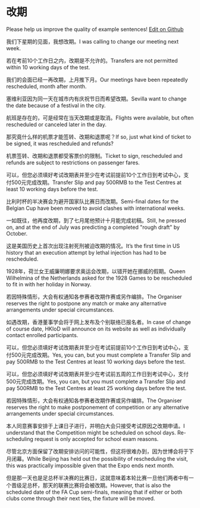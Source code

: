 # 改期

Please help us improve the quality of example sentences! [Edit on Github](https://github.com/jiyushe/jiyu-example-sentence-source/blob/main/chinese/gaiqi.md)

<p><span class="chinese">我们下星期的见面，我想改期。</span><span class="english">I was calling to change our meeting next week.</span></p>

<p><span class="chinese">若在考前10个工作日之内，改期是不允许的。</span><span class="english">Transfers are not permitted within 10 working days of the test.</span></p>

<p><span class="chinese">我们的会面已经一再改期，上月推下月。</span><span class="english">Our meetings have been repeatedly rescheduled, month after month.</span></p>

<p><span class="chinese">塞维利亚因为同一天在城市内有庆祝节日而希望改期。</span><span class="english">Sevilla want to change the date because of a festival in the city.</span></p>

<p><span class="chinese">航班是存在的，可是经常在当天改期或是取消。</span><span class="english">Flights were available, but often rescheduled or canceled later in the day.</span></p>

<p><span class="chinese">那究竟什么样的机票才能签转、改期和退票呢？</span><span class="english">If so, just what kind of ticket to be signed, it was rescheduled and refunds?</span></p>

<p><span class="chinese">机票签转、改期和退票都受客票价的限制。</span><span class="english">Ticket to sign, rescheduled and refunds are subject to restrictions on passenger fares.</span></p>

<p><span class="chinese">可以，但您必须填好考试改期表并至少在考试前提前10个工作日到考试中心，支付500元完成改期。</span><span class="english">Transfer Slip and pay 500RMB to the Test Centres at least 10 working days before the test.</span></p>

<p><span class="chinese">比利时杯的半决赛会为避开国家队比赛日而改期。</span><span class="english">Semi-final dates for the Belgian Cup have been moved to avoid clashes with international weeks.</span></p>

<p><span class="chinese">一如既往，他再度改期，到了七月尾他预计十月能完成初稿。</span><span class="english">Still, he pressed on, and at the end of July was predicting a completed "rough draft" by October.</span></p>

<p><span class="chinese">这是美国历史上首次出现注射死刑被迫改期的情况。</span><span class="english">It’s the first time in US history that an execution attempt by lethal injection has had to be rescheduled.</span></p>

<p><span class="chinese">1928年，荷兰女王威廉明娜要求奥运会改期，以错开她在挪威的假期。</span><span class="english">Queen Wilhelmina of the Netherlands asked for the 1928 Games to be rescheduled to fit in with her holiday in Norway.</span></p>

<p><span class="chinese">若因特殊情形，大会有权通知各参赛者改期作赛或另作编排。</span><span class="english">The Organiser reserves the right to postpone any match or make any alternative arrangements under special circumstances.</span></p>

<p><span class="chinese">如遇改期，香港董事学会将于网上发布及个别联络已报名者。</span><span class="english">In case of change of course date, HKIoD will announce on its website as well as individually contact enrolled participants.</span></p>

<p><span class="chinese">可以，但您必须填好考试改期表并至少在考试前提前10个工作日到考试中心，支付500元完成改期。</span><span class="english">Yes, you can, but you must complete a Transfer Slip and pay 500RMB to the Test Centres at least 10 working days before the test.</span></p>

<p><span class="chinese">可以，但您必须填好考试改期表并至少在考试前五周的工作日到考试中心，支付500元完成改期。</span><span class="english">Yes, you can, but you must complete a Transfer Slip and pay 500RMB to the Test Centres at least 25 working days before the test.</span></p>

<p><span class="chinese">若因特殊情形，大会有权通知各参赛者改期作赛或另作编排。</span><span class="english">The Organiser reserves the right to make postponement of competition or any alternative arrangements under special circumstances.</span></p>

<p><span class="chinese">本人同意赛事安排于上课日子进行，并明白大会只接受考试原因之改期申请。</span><span class="english">I understand that the Competition might be scheduled on school days. Re-scheduling request is only accepted for school exam reasons.</span></p>

<p><span class="chinese">尽管北京方面保留了改期安排访问的可能性，但这将很难办到，因为世博会将于下月闭幕。</span><span class="english">While Beijing has held out the possibility of rescheduling the visit, this was practically impossible given that the Expo ends next month.</span></p>

<p><span class="chinese">但是那一天也是足总杯半决赛的比赛日，这就意味着本轮比赛一旦他们两者中有一个晋级足总杯，那天的联赛比赛将会被改期。</span><span class="english">However, that is also the scheduled date of the FA Cup semi-finals, meaning that if either or both clubs come through their next ties, the fixture will be moved.</span></p>

